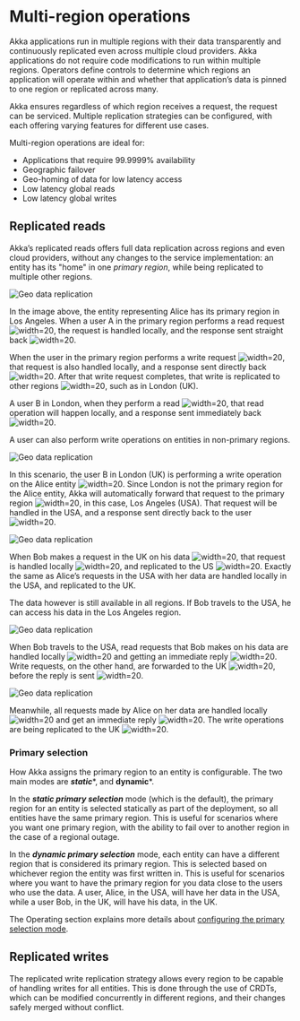 # Multi-region operations

Akka applications run in multiple regions with their data transparently and continuously replicated even across multiple cloud providers.
Akka applications do not require code modifications to run within multiple regions. Operators define controls to determine which regions
an application will operate within and whether that application’s data is pinned to one region or replicated across many.

Akka ensures regardless of which region receives a request, the request can be serviced. Multiple replication strategies can be configured, with each offering varying features for different use cases.

Multi-region operations are ideal for:

* Applications that require 99.9999% availability
* Geographic failover
* Geo-homing of data for low latency access
* Low latency global reads
* Low latency global writes

## Replicated reads

Akka’s replicated reads offers full data replication across regions and even cloud providers, without any changes to the service implementation: an entity has its "home" in one _primary region_, while being replicated to multiple other regions.

![Geo data replication](geo-a.svg)

In the image above, the entity representing Alice has its primary region in Los Angeles. When a user A in the primary region performs a read request ![width=20](steps-1.svg), the request is handled locally, and the response sent straight back ![width=20](steps-2.svg).

When the user in the primary region performs a write request ![width=20](steps-1.svg), that request is also handled locally, and a response sent directly back ![width=20](steps-2.svg). After that write request completes, that write is replicated to other regions ![width=20](steps-3.svg), such as in London (UK).

A user B in London, when they perform a read ![width=20](steps-4.svg), that read operation will happen locally, and a response sent immediately back ![width=20](steps-5.svg).

A user can also perform write operations on entities in non-primary regions.

![Geo data replication](geo-b.svg)

In this scenario, the user B in London (UK) is performing a write operation on the Alice entity ![width=20](steps-1.svg). Since London is not the primary region for the Alice entity, Akka will automatically forward that request to the primary region ![width=20](steps-2.svg), in this case, Los Angeles (USA). That request will be handled in the USA, and a response sent directly back to the user ![width=20](steps-3.svg).

![Geo data replication](geo-c.svg)

When Bob makes a request in the UK on his data ![width=20](steps-1.svg), that request is handled locally ![width=20](steps-2.svg), and replicated to the US ![width=20](steps-3.svg). Exactly the same as Alice’s requests in the USA with her data are handled locally in the USA, and replicated to the UK.

The data however is still available in all regions. If Bob travels to the USA, he can access his data in the Los Angeles region.

![Geo data replication](geo-d.svg)

When Bob travels to the USA, read requests that Bob makes on his data are handled locally ![width=20](steps-1.svg) and getting an immediate reply ![width=20](steps-3.svg). Write requests, on the other hand, are forwarded to the UK ![width=20](steps-2.svg), before the reply is sent ![width=20](steps-3.svg).

![Geo data replication](geo-e.svg)

Meanwhile, all requests made by Alice on her data are handled locally ![width=20](steps-1.svg) and get an immediate reply ![width=20](steps-2.svg). The write operations are being replicated to the UK ![width=20](steps-3.svg).

### Primary selection

How Akka assigns the primary region to an entity is configurable. The two main modes are ***static****, and **dynamic***.

In the ***static primary selection*** mode (which is the default), the primary region for an entity is selected statically as part of the deployment, so all entities have the same primary region. This is useful for scenarios where you want one primary region, with the ability to fail over to another region in the case of a regional outage.

In the ***dynamic primary selection*** mode, each entity can have a different region that is considered its primary region. This is selected based on whichever region the entity was first written in. This is useful for scenarios where you want to have the primary region for you data close to the users who use the data. A user, Alice, in the USA, will have her data in the USA, while a user Bob, in the UK, will have his data, in the UK.

The Operating section explains more details about [configuring the primary selection mode](operations:regions/index.adoc#selecting-primary).

## Replicated writes

The replicated write replication strategy allows every region to be capable of handling writes for all entities. This is done through the use of CRDTs, which can be modified concurrently in different regions, and their changes safely merged without conflict.
